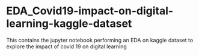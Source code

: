 # EDA_Covid19-impact-on-digital-learning-kaggle-dataset
This contains the jupyter notebook performing an EDA on kaggle dataset to explore the impact of covid 19 on digital learning 
